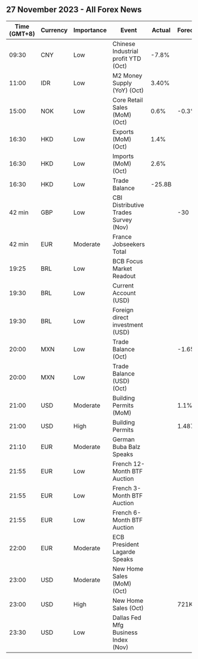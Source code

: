 ## 27 November 2023 - All Forex News

| Time (GMT+8) | Currency | Importance | Event | Actual | Forecast | Previous |
|------|----------|------------|-------|--------|----------|----------|
| 09:30 | CNY | Low | Chinese Industrial profit YTD (Oct) | -7.8% |  | -9.0% |
| 11:00 | IDR | Low | M2 Money Supply (YoY) (Oct) | 3.40% |  | 6.00% |
| 15:00 | NOK | Low | Core Retail Sales (MoM) (Oct) | 0.6% | -0.3% | -0.3% |
| 16:30 | HKD | Low | Exports (MoM) (Oct) | 1.4% |  | -5.3% |
| 16:30 | HKD | Low | Imports (MoM) (Oct) | 2.6% |  | -0.4% |
| 16:30 | HKD | Low | Trade Balance | -25.8B |  | -64.6B |
| 42 min | GBP | Low | CBI Distributive Trades Survey (Nov) |  | -30 | -36 |
| 42 min | EUR | Moderate | France Jobseekers Total |  |  | 2,812.2K |
| 19:25 | BRL | Low | BCB Focus Market Readout |  |  |  |
| 19:30 | BRL | Low | Current Account (USD) |  |  | -1.38B |
| 19:30 | BRL | Low | Foreign direct investment (USD) |  |  | 3.75B |
| 20:00 | MXN | Low | Trade Balance (Oct) |  | -1.650B | -1.481B |
| 20:00 | MXN | Low | Trade Balance (USD) (Oct) |  |  | -0.822B |
| 21:00 | USD | Moderate | Building Permits (MoM) |  | 1.1% | -4.5% |
| 21:00 | USD | High | Building Permits |  | 1.487M | 1.471M |
| 21:10 | EUR | Moderate | German Buba Balz Speaks |  |  |  |
| 21:55 | EUR | Low | French 12-Month BTF Auction |  |  | 3.650% |
| 21:55 | EUR | Low | French 3-Month BTF Auction |  |  | 3.791% |
| 21:55 | EUR | Low | French 6-Month BTF Auction |  |  | 3.788% |
| 22:00 | EUR | Moderate | ECB President Lagarde Speaks |  |  |  |
| 23:00 | USD | Moderate | New Home Sales (MoM) (Oct) |  |  | 12.3% |
| 23:00 | USD | High | New Home Sales (Oct) |  | 721K | 759K |
| 23:30 | USD | Low | Dallas Fed Mfg Business Index (Nov) |  |  | -19.2 |
